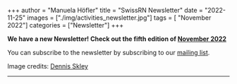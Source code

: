 +++
author = "Manuela Höfler"
title = "SwissRN Newsletter"
date = "2022-11-25"
images  = ["./img/activities_newsletter.jpg"]
tags = [ "November 2022"]
categories = ["Newsletter"]
+++

**We have a new Newsletter! Check out the fifth edition of [November 2022](https://www.swissrn.org/news/202211SwissRNNewsletter.pdf)**

You can subscribe to the newsletter by subscribing to our [mailing list](https://ebpi.lists.uzh.ch/sympa/subscribe/swissrn?previous_action=review).

Image credits: [Dennis Skley](https://www.flickr.com/photos/dskley/15743483265/in/photostream/)

---
